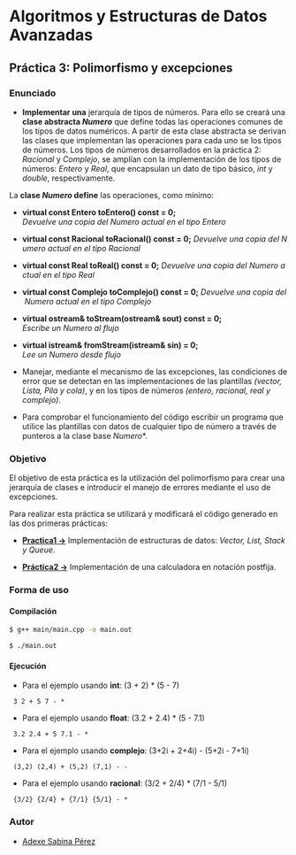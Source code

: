 # Algoritmos y Estructuras de Datos Avanzadas

## Práctica 3: Polimorfismo y excepciones

### Enunciado
* **Implementar una** jerarquía de tipos de números. Para ello se creará una **clase abstracta *Numero*** que define todas las operaciones comunes de los tipos de datos numéricos. A partir de esta clase abstracta se derivan las clases que implementan las operaciones para cada uno se los tipos de números. Los tipos de números desarrollados en la práctica 2: *Racional* y *Complejo*, se amplían con la implementación de los tipos de números: *Entero* y *Real*, que encapsulan un dato de tipo básico, *int* y *double*, respectivamente.

 La **clase *Numero* define** las operaciones, como mínimo:
  * **virtual const Entero toEntero() const = 0;** *Devuelve una copia del Numero actual en el tipo Entero*
  * **virtual const Racional toRacional() const = 0;** *Devuelve una copia del Numero actual en el tipo Racional*
  * **virtual const Real toReal() const = 0;** *Devuelve una copia del Numero actual en el tipo Real*
  * **virtual const Complejo toComplejo() const = 0;** *Devuelve una copia del Numero actual en el tipo Complejo*
  * **virtual ostream& toStream(ostream& sout) const = 0;** *Escribe un Numero al flujo*
  * **virtual istream& fromStream(istream& sin) = 0;** *Lee un Numero desde flujo*


* Manejar, mediante el mecanismo de las excepciones, las condiciones de error que se detectan en las implementaciones de las plantillas *(vector, Lista, Pila y cola)*, y en los tipos de números *(entero, racional, real y complejo)*.

* Para comprobar el funcionamiento del código escribir un programa que utilice las plantillas con datos de cualquier tipo de número a través de punteros a la clase base *Numero**.

### Objetivo
El objetivo de esta práctica es la utilización del polimorfismo para crear una jerarquía de clases e introducir el manejo de errores mediante el uso de excepciones.

Para realizar esta práctica se utilizará y modificará el código generado en las dos primeras prácticas:
* [**Practica1 ->**][1] Implementación de estructuras de datos: *Vector, List, Stack y Queue*.

* [**Práctica2 ->**][2] Implementación de una calculadora en notación postfija.

[1]:()
[2]:(http://github.com/alu0100769609/aedaP2)


### Forma de uso

#### Compilación
```bash
$ g++ main/main.cpp -o main.out
```
```bash
$ ./main.out
```
#### Ejecución
* Para el ejemplo usando **int**: (3 + 2) * (5 - 7)
```
 3 2 + 5 7 - *
```
* Para el ejemplo usando **float**: (3.2 + 2.4) * (5 - 7.1)
```
 3.2 2.4 + 5 7.1 - *
```
* Para el ejemplo usando **complejo**: (3+2i + 2+4i) - (5+2i - 7+1i)
```
 (3,2) (2,4) + (5,2) (7,1) - -
```
* Para el ejemplo usando **racional**: (3/2 + 2/4) * (7/1 - 5/1)
```
 {3/2} {2/4} + {7/1} {5/1} - *
```
### Autor

* [Adexe Sabina Pérez](http://alu0100769609.github.io)

